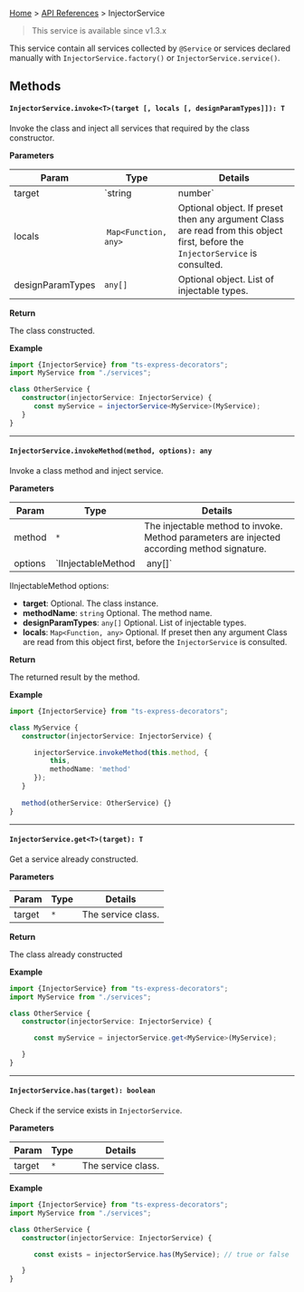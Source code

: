 [Home](https://github.com/Romakita/ts-express-decorators/wiki) > [API References](https://github.com/Romakita/ts-express-decorators/wiki/API-references) > InjectorService

> This service is available since v1.3.x

This service contain all services collected by `@Service` or services declared manually with `InjectorService.factory()` or `InjectorService.service()`.

## Methods

#### `InjectorService.invoke<T>(target [, locals [, designParamTypes]]): T`

Invoke the class and inject all services that required by the class constructor.

**Parameters**

Param | Type | Details
---|---|---
target | `string|number` | The injectable class to invoke. Class parameters are injected according constructor signature.
locals | `Map<Function, any>` | Optional object. If preset then any argument Class are read from this object first, before the `InjectorService` is consulted.
designParamTypes | `any[]` | Optional object. List of injectable types.

**Return**

The class constructed.

**Example**
```typescript
import {InjectorService} from "ts-express-decorators";
import MyService from "./services";

class OtherService {
   constructor(injectorService: InjectorService) {
      const myService = injectorService<MyService>(MyService); 
   } 
}
```

***

#### `InjectorService.invokeMethod(method, options): any`

Invoke a class method and inject service.

**Parameters**

Param | Type | Details
---|---|---
method | `*` | The injectable method to invoke. Method parameters are injected according method signature.
options | `IInjectableMethod | any[]` | Object to configure the invocation. 

IInjectableMethod options:

 * **target**: Optional. The class instance.
 * **methodName**: `string` Optional. The method name.
 * **designParamTypes**: `any[]` Optional. List of injectable types.
 * **locals**: `Map<Function, any>` Optional. If preset then any argument Class are read from this object first, before the `InjectorService` is consulted. 

**Return**

The returned result by the method.

**Example**
```typescript
import {InjectorService} from "ts-express-decorators";

class MyService {
   constructor(injectorService: InjectorService) {

      injectorService.invokeMethod(this.method, {
          this,
          methodName: 'method'
      });
   } 
   
   method(otherService: OtherService) {}
}
```
***

#### `InjectorService.get<T>(target): T`

Get a service already constructed.

**Parameters**

Param | Type | Details
---|---|---
target | `*` | The service class.

**Return**

The class already constructed

**Example**
```typescript
import {InjectorService} from "ts-express-decorators";
import MyService from "./services";

class OtherService {
   constructor(injectorService: InjectorService) {

      const myService = injectorService.get<MyService>(MyService);

   }
}
```

***

#### `InjectorService.has(target): boolean`

Check if the service exists in `InjectorService`.

**Parameters**

Param | Type | Details
---|---|---
target | `*` | The service class.

**Example**
```typescript
import {InjectorService} from "ts-express-decorators";
import MyService from "./services";

class OtherService {
   constructor(injectorService: InjectorService) {

      const exists = injectorService.has(MyService); // true or false

   }
}
```
